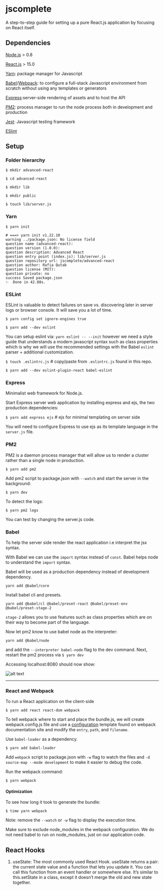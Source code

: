# jscomplete

A step-to-step guide for setting up a pure React.js application by focusing on React itself.

## Dependencies

[Node.js](https://nodejs.org/en/) > 0.8

[React.js](https://reactjs.org/) > 15.0

[Yarn](https://yarnpkg.com/): package manager for Javascript

[Babel](https://babeljs.io/)/[Webpack](https://webpack.js.org/): to configure a full-stack Javascript environment from scratch without using any templates or generators

[Express](https://expressjs.com/):server-side rendering of assets and to host the API

[PM2](https://pm2.keymetrics.io/): process manager to run the node process both in development and production

[Jest](https://jestjs.io/): Javascript testing framework

[ESlint](https://eslint.org/)

## Setup

### Folder hierarchy

`$ mkdir advanced-react`

`$ cd advanced-react`

`$ mkdir lib`

`$ mkdir public`

`$ touch lib/server.js`

### Yarn

`$ yarn init`
```
# ===> yarn init v1.22.10
warning ../package.json: No license field
question name (advanced-react):
question version (1.0.0):
question description: Advanced React
question entry point (index.js): lib/server.js
question repository url: jscomplete/advanced-react
question author: Rafia Qutab
question license (MIT):
question private: no
success Saved package.json
✨  Done in 42.88s.
````

### ESLint

ESLint is valuable to detect failures on save vs. discovering later in server logs or browser console. It will save you a lot of time.

`$ yarn config set ignore-engines true`

`$ yarn add --dev eslint`

You can setup eslint via: `yarn eslint -- --init` however we need a style guide that understands a modern javascript syntax such as class properties which is why we will use the recommended settings with the Babel `eslint` parser + additional customization.

`$ touch .eslintrc.js` # copy/paste from `.eslintrc.js` found in this repo.

`$ yarn add --dev eslint-plugin-react babel-eslint`

### Express

Minimalist web framework for Node.js.

Start Express server web application by installing express and ejs, the two production dependencies:

`$ yarn add express ejs` # ejs for minimal templating on server side

You will need to configure Express to use ejs as its template language in the `server.js` file.

### PM2

PM2 is a daemon process manager that will allow us to render a cluster rather than a single node in production.

`$ yarn add pm2`

Add pm2 script to package.json with `--watch` and start the server in the background:

`$ yarn dev`

To detect the logs:

`$ yarn pm2 logs`

You can test by changing the server.js code.

### Babel

To help the server side render the react application i.e interpret the jsx syntax.

With Babel we can use the `import` syntax instead of `const`. Babel helps node to understand the `import` syntax.

Babel will be used as a production dependency instead of development dependency.

`yarn add @babel/core`

Install babel cli and presets.

`yarn add @babel/cl @babel/preset-react @babel/preset-env @babel/preset-stage-2`

`stage-2` allows you to use features such as class properties which are on their way to become part of the language.

Now let pm2 know to use babel node as the interpreter:

`yarn add @babel/node`

and add the `--interpreter babel-node` flag to the dev command. Next, restart the pm2 process via `$ yarn dev`

Accessing localhost:8080 should now show:

![alt text](localhost_pm2_with_babel_node.png)

---

### React and Webpack

To run a React application on the client-side

`$ yarn add react react-dom webpack`

To tell webpack where to start and place the bundle.js, we will create webpack.config.js file and use a [configuration](https://webpack.js.org/concepts/#loaders) template found on webpack documentation site and modify the `entry`, `path`, and `filename`.

Use `babel-loader` as a dependency.

`$ yarn add babel-loader`

Add `webpack` script to package.json with `-w` flag to watch the files and `-d source-map --mode development` to make it easier to debug the code.

Run the webpack command:

`$ yarn webpack`

#### Optimization

To see how long it took to generate the bundle:

`$ time yarn webpack`

Note: remove the `--watch` or `-w` flag to display the execution time.

Make sure to exclude node_modules in the webpack configuration. We do not need babel to run on node_modules, just on our application code.

## React Hooks

1. useState: The most commonly used React Hook. useState returns a pair: the current state value and a function that lets you update it. You can call this function from an event handler or somewhere else. It’s similar to this.setState in a class, except it doesn’t merge the old and new state together.
